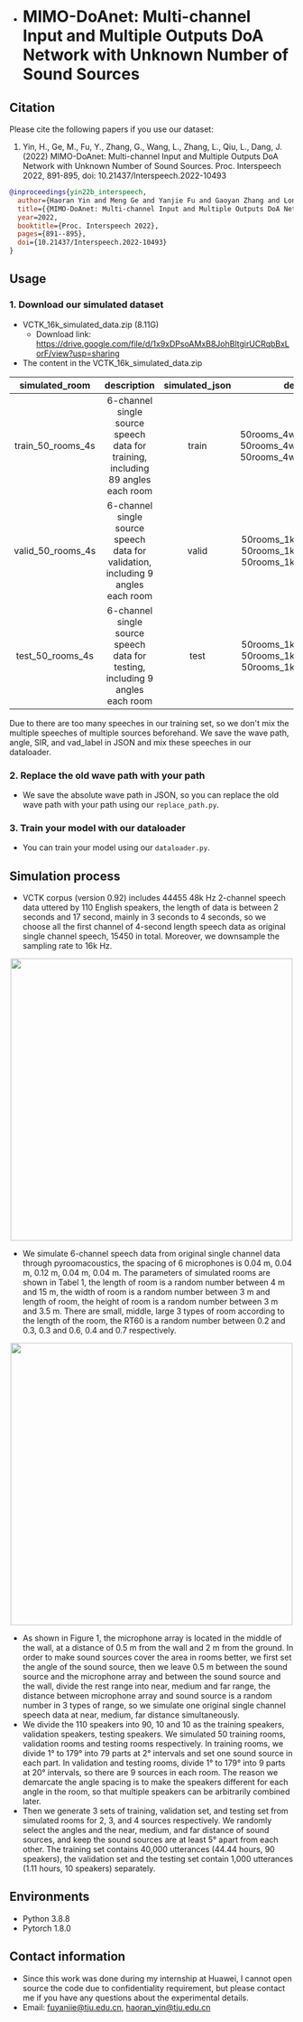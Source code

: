- # MIMO-DoAnet: Multi-channel Input and Multiple Outputs DoA Network with Unknown Number of Sound Sources

## Citation
Please cite the following papers if you use our dataset:
1. Yin, H., Ge, M., Fu, Y., Zhang, G., Wang, L., Zhang, L., Qiu, L., Dang, J. (2022) MIMO-DoAnet: Multi-channel Input and Multiple Outputs DoA Network with Unknown Number of Sound Sources. Proc. Interspeech 2022, 891-895, doi: 10.21437/Interspeech.2022-10493
```bibtex
@inproceedings{yin22b_interspeech,
  author={Haoran Yin and Meng Ge and Yanjie Fu and Gaoyan Zhang and Longbiao Wang and Lei Zhang and Lin Qiu and Jianwu Dang},
  title={{MIMO-DoAnet: Multi-channel Input and Multiple Outputs DoA Network with Unknown Number of Sound Sources}},
  year=2022,
  booktitle={Proc. Interspeech 2022},
  pages={891--895},
  doi={10.21437/Interspeech.2022-10493}
}
```

## Usage

### 1. Download our simulated dataset 

- VCTK_16k_simulated_data.zip (8.11G)
  - Download link: https://drive.google.com/file/d/1x9xDPsoAMxB8JohBltgirUCRqbBxLorF/view?usp=sharing
- The content in the VCTK_16k_simulated_data.zip

|  simulated_room   |                         description                          | simulated_json |                         description                          |
| :---------------: | :----------------------------------------------------------: | :------------: | :----------------------------------------------------------: |
| train_50_rooms_4s | 6-channel single source speech data for training, including 89 angles each room |     train      | 50rooms_4w_json_4s_2speaker<br>50rooms_4w_json_4s_3speaker<br>50rooms_4w_json_4s_4speaker |
| valid_50_rooms_4s | 6-channel single source speech data for validation, including 9 angles each room |     valid      | 50rooms_1k_json_4s_2speaker<br/>50rooms_1k_json_4s_3speaker<br/>50rooms_1k_json_4s_4speaker |
| test_50_rooms_4s  | 6-channel single source speech data for testing, including 9 angles each room |      test      | 50rooms_1k_json_4s_2speaker<br/>50rooms_1k_json_4s_3speaker<br/>50rooms_1k_json_4s_4speaker |

Due to there are too many speeches in our training set, so we don't mix the multiple speeches of multiple sources beforehand. We save the wave path, angle, SIR, and vad_label in JSON and mix these speeches in our dataloader.

### 2. Replace the old wave path with your path

- We save the absolute wave path in JSON, so you can replace the old wave path with your path using our `replace_path.py`.

### 3. Train your model with our dataloader

- You can train your model using our `dataloader.py`.



## Simulation process

- VCTK corpus (version 0.92) includes 44455 48k Hz 2-channel speech data uttered by 110 English speakers, the length of data is between 2 seconds and 17 second, mainly in 3 seconds to 4 seconds, so we choose all the first channel of 4-second length speech data as original single channel speech, 15450 in total. Moreover, we downsample the sampling rate to 16k Hz.

<div align=center>
<img src="https://github.com/TJU-haoran/VCTK-16k-simulated/blob/main/Table1.png" width="500"/>
</div>

- We simulate 6-channel speech data from original single channel data through pyroomacoustics, the spacing of 6 microphones is 0.04 m, 0.04 m, 0.12 m, 0.04 m, 0.04 m. The parameters of simulated rooms are shown in Tabel 1, the length of room is a random number between 4 m and 15 m, the width of room is a random number between 3 m and length of room, the height of room is a random number between 3 m and 3.5 m. There are small, middle, large 3 types of room according to the length of the room, the RT60 is a random number between 0.2 and 0.3, 0.3 and 0.6, 0.4 and 0.7 respectively.

<div align=center>
<img src="https://github.com/TJU-haoran/VCTK-16k-simulated/blob/main/Figure1.png" width="500"/>
</div>

- As shown in Figure 1, the microphone array is located in the middle of the wall, at a distance of 0.5 m from the wall and 2 m from the ground. In order to make sound sources cover the area in rooms better, we first set the angle of the sound source, then we leave 0.5 m between the sound source and the microphone array and between the sound source and the wall, divide the rest range into near, medium and far range, the distance between microphone array and sound source is a random number in 3 types of range, so we simulate one original single channel speech data at near, medium, far distance simultaneously.
- We divide the 110 speakers into 90, 10 and 10 as the training speakers, validation speakers, testing speakers. We simulated 50 training rooms, validation rooms and testing rooms respectively. In training rooms, we divide 1° to 179° into 79 parts at 2° intervals and set one sound source in each part. In validation and testing rooms, divide 1° to 179° into 9 parts at 20° intervals, so there are 9 sources in each room. The reason we demarcate the angle spacing is to make the speakers different for each angle in the room, so that multiple speakers can be arbitrarily combined later.
- Then we generate 3 sets of training, validation set, and testing set from simulated rooms for 2, 3, and 4 sources respectively. We randomly select the angles and the near, medium, and far distance of sound sources, and keep the sound sources are at least 5° apart from each other. The training set contains 40,000 utterances (44.44 hours, 90 speakers), the validation set and the testing set contain 1,000 utterances (1.11 hours, 10 speakers) separately.

## Environments

- Python 3.8.8
- Pytorch 1.8.0

## Contact information

- Since this work was done during my internship at Huawei, I cannot open source the code due to confidentiality requirement, but please contact me if you have any questions about the experimental details.
- Email: fuyanjie@tju.edu.cn, haoran_yin@tju.edu.cn
